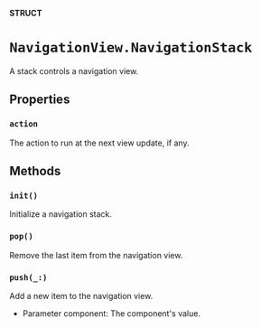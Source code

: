 **STRUCT**

# `NavigationView.NavigationStack`

A stack controls a navigation view.

## Properties
### `action`

The action to run at the next view update, if any.

## Methods
### `init()`

Initialize a navigation stack.

### `pop()`

Remove the last item from the navigation view.

### `push(_:)`

Add a new item to the navigation view.
- Parameter component: The component's value.
